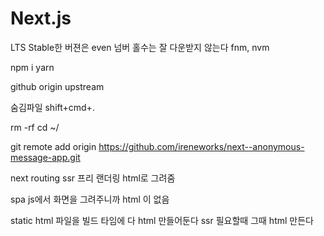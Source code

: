 # Next.js

LTS Stable한 버젼은 even 넘버 홀수는 잘 다운받지 않는다 fnm, nvm

npm i yarn

github origin upstream

숨김파일 shift+cmd+.

rm -rf cd ~/

git remote add origin https://github.com/ireneworks/next--anonymous-message-app.git

next routing ssr 프리 랜더링 html로 그려줌

spa js에서 화면을 그려주니까 html 이 없음

static html 파일을 빌드 타임에 다 html 만들어둔다 ssr 필요할때 그때 html 만든다
